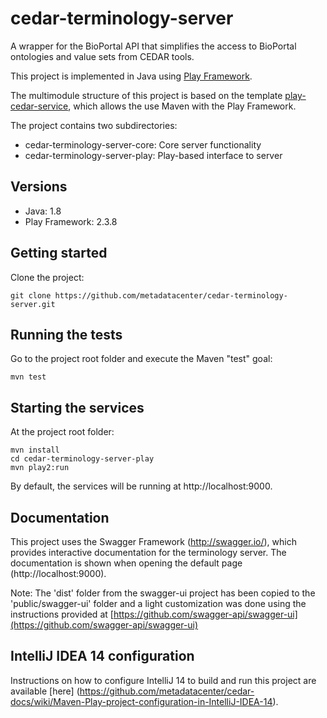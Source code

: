 # cedar-terminology-server

A wrapper for the BioPortal API that simplifies the access to BioPortal ontologies and value sets from CEDAR tools.

This project is implemented in Java using [Play Framework](http://www.playframework.com/).

The multimodule structure of this project is based on the template [play-cedar-service](https://github.com/metadatacenter/play-cedar-service),
which allows the use Maven with the Play Framework.

The project contains two subdirectories:

- cedar-terminology-server-core: Core server functionality
- cedar-terminology-server-play: Play-based interface to server

## Versions

* Java: 1.8
* Play Framework: 2.3.8

## Getting started

Clone the project:

    git clone https://github.com/metadatacenter/cedar-terminology-server.git

## Running the tests

Go to the project root folder and execute the Maven "test" goal:

    mvn test

## Starting the services

At the project root folder:

    mvn install
    cd cedar-terminology-server-play
    mvn play2:run

By default, the services will be running at http://localhost:9000.

## Documentation

This project uses the Swagger Framework (http://swagger.io/), which provides interactive documentation for the terminology server. The documentation is shown when opening the default page (http://localhost:9000).

Note: The 'dist' folder from the swagger-ui project has been copied to the 'public/swagger-ui' folder and a light customization was done using the instructions provided at [https://github.com/swagger-api/swagger-ui](https://github.com/swagger-api/swagger-ui)

## IntelliJ IDEA 14 configuration

Instructions on how to configure IntelliJ 14 to build and run this project are available [here] (https://github.com/metadatacenter/cedar-docs/wiki/Maven-Play-project-configuration-in-IntelliJ-IDEA-14).